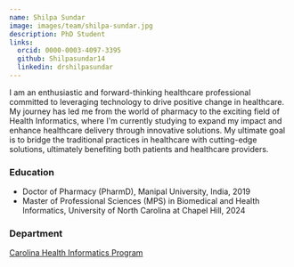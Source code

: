 ```yaml
---
name: Shilpa Sundar
image: images/team/shilpa-sundar.jpg
description: PhD Student
links:
  orcid: 0000-0003-4097-3395
  github: Shilpasundar14
  linkedin: drshilpasundar
---
```


I am an enthusiastic and forward-thinking healthcare professional committed to leveraging technology to drive positive change in healthcare. My journey has led me from the world of pharmacy to the exciting field of Health Informatics, where I'm currently studying to expand my impact and enhance healthcare delivery through innovative solutions. My ultimate goal is to bridge the traditional practices in healthcare with cutting-edge solutions, ultimately benefiting both patients and healthcare providers.

### Education

- Doctor of Pharmacy (PharmD), Manipal University, India, 2019
- Master of Professional Sciences (MPS) in Biomedical and Health Informatics, University of North Carolina at Chapel Hill, 2024

### Department

[Carolina Health Informatics Program](https://chip.unc.edu/)
